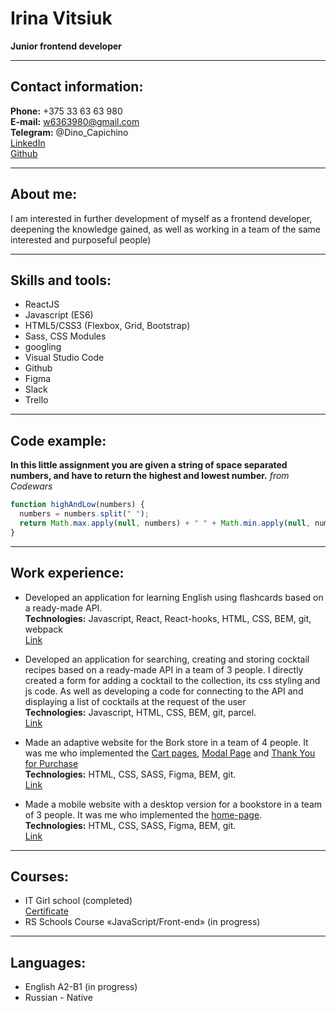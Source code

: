 # **Irina Vitsiuk**

**Junior frontend developer**

---

## **Contact information:**

**Phone:** +375 33 63 63 980\
**E-mail:** w6363980@gmail.com\
**Telegram:** @Dino_Capichino\
[LinkedIn](https://www.linkedin.com/in/irina-vituk/)\
[Github](https://github.com/wendy-bear)

---

## **About me:**

I am interested in further development of myself as a frontend developer, deepening the knowledge gained, as well as working in a team of the same interested and purposeful people)

---

## **Skills and tools:**

- ReactJS
- Javascript (ES6)
- HTML5/CSS3 (Flexbox, Grid, Bootstrap)
- Sass, CSS Modules
- googling
- Visual Studio Code
- Github
- Figma
- Slack
- Trello

---

## **Code example:**

**In this little assignment you are given a string of space separated numbers, and have to return the highest and lowest number.** _from Codewars_

```javascript
function highAndLow(numbers) {
  numbers = numbers.split(" ");
  return Math.max.apply(null, numbers) + " " + Math.min.apply(null, numbers);
}
```

---

## **Work experience:**

- Developed an application for learning English using flashcards based on a ready-made API.\
  **Technologies:** Javascript, React, React-hooks, HTML, CSS, BEM, git, webpack\
  [Link](https://github.com/wendy-bear/english-app)

- Developed an application for searching, creating and storing cocktail recipes based on a ready-made API in a team of 3 people. I directly created a form for adding a cocktail to the collection, its css styling and js code. As well as developing a code for connecting to the API and displaying a list of cocktails at the request of the user\
  **Technologies:** Javascript, HTML, CSS, BEM, git, parcel.\
  [Link](https://github.com/wendy-bear/cocktail_book)

- Made an adaptive website for the Bork store in a team of 4 people. It was me who implemented the [Cart pages](https://fari2288.github.io/bork/cart/), [Modal Page](https://fari2288.github.io/bork/modal-page/) and [Thank You for Purchase](https://fari2288.github.io/bork/tfb/)\
  **Technologies:** HTML, CSS, SASS, Figma, BEM, git.\
  [Link](https://github.com/wendy-bear/bork)

- Made a mobile website with a desktop version for a bookstore in a team of 3 people. It was me who implemented the [home-page](https://wendy-bear.github.io/Week-9-project-1/).\
  **Technologies:** HTML, CSS, SASS, Figma, BEM, git.\
  [Link](https://github.com/wendy-bear/Week-9-project-1)

---

## **Courses:**

- IT Girl school (completed)\
  [Сertificate](https://i.yapx.ru/RNwig.jpg)
- RS Schools Course «JavaScript/Front-end» (in progress)

---

## **Languages:**

- English A2-B1 (in progress)
- Russian - Native
